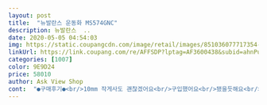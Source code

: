 ```yaml
---
layout: post 
title:  "뉴발란스 운동화 MS574GNC" 
description: 뉴발란스  ..
date: 2020-05-05 04:54:03 
img: https://static.coupangcdn.com/image/retail/images/851036077717354-56fc2b5c-3aa2-4099-93b6-0451674f89d7.jpg 
linkUrl: https://link.coupang.com/re/AFFSDP?lptag=AF3600438&subid=ahnPublicAsk&pageKey=1343372416&itemId=2370808664&vendorItemId=70223533816&traceid=V0-113-c04fb443470942ba 
categories: [1007] 
color: 9E9D24 
price: 58010 
author: Ask View Shop 
cont:  "●구매후기●<br/>10mm 작게사도 괜찮겠어요<br/>구입했어요<br/>됐을듯해요<br/>막상신어보니 5mm더 작은싸이즈로주문해도<br/>발볼이 많이 넓지만다면 평소보다<br/>발은 엄청편해요<br/>상품펑  보고 크다 해서 235신는데 230으루<br/>상품평 도움 되시라 남겨요<br/>상품평에 한치수정도 크다고들하셔서<br/>생각보다 질좋고 사진보다 실물이 낫네요.<br/> 다른사이즈있었으면 추가 구매했을것같습니다<br/>약간 넉넉 하니 좋네요<br/>적극추천합니다 사이즈는 5mm정도 여유있게 나왔습니다 많이 큰건 아니구요 기존에 동일사이즈 타이트하게 신었다면 이거여유롭게 신는정도.<br/>.<br/><br/>지금 신고 산책 나왔는데 뒤까임도 앖고 좋아용<br/>한 사이즈 작게 주문하시는게 좋을것 같아요^^<br/>한치수 (5mm) 작게주문했어요<br/>10mm 작게사도 괜찮겠어요<br/>구입했어요<br/>됐을듯해요<br/>막상신어보니 5mm더 작은싸이즈로주문해도<br/>발볼이 많이 넓지만다면 평소보다<br/>발은 엄청편해요<br/>상품펑  보고 크다 해서 235신는데 230으루<br/>상품평 도움 되시라 남겨요<br/>상품평에 한치수정도 크다고들하셔서<br/>생각보다 질좋고 사진보다 실물이 낫네요.<br/> 다른사이즈있었으면 추가 구매했을것같습니다<br/>약간 넉넉 하니 좋네요<br/>적극추천합니다 사이즈는 5mm정도 여유있게 나왔습니다 많이 큰건 아니구요 기존에 동일사이즈 타이트하게 신었다면 이거여유롭게 신는정도.<br/>.<br/><br/>지금 신고 산책 나왔는데 뒤까임도 앖고 좋아용<br/>한 사이즈 작게 주문하시는게 좋을것 같아요^^<br/>한치수 (5mm) 작게주문했어요<br/>10mm 작게사도 괜찮겠어요<br/>구입했어요<br/>됐을듯해요<br/>막상신어보니 5mm더 작은싸이즈로주문해도<br/>발볼이 많이 넓지만다면 평소보다<br/>발은 엄청편해요<br/>상품펑  보고 크다 해서 235신는데 230으루<br/>상품평 도움 되시라 남겨요<br/>상품평에 한치수정도 크다고들하셔서<br/>생각보다 질좋고 사진보다 실물이 낫네요.<br/> 다른사이즈있었으면 추가 구매했을것같습니다<br/>약간 넉넉 하니 좋네요<br/>적극추천합니다 사이즈는 5mm정도 여유있게 나왔습니다 많이 큰건 아니구요 기존에 동일사이즈 타이트하게 신었다면 이거여유롭게 신는정도.<br/>.<br/><br/>지금 신고 산책 나왔는데 뒤까임도 앖고 좋아용<br/>한 사이즈 작게 주문하시는게 좋을것 같아요^^<br/>한치수 (5mm) 작게주문했어요<br/>" 
---
```

